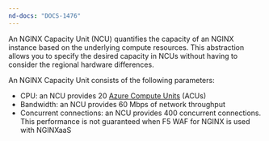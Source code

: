 ```yaml
---
nd-docs: "DOCS-1476"
---
```


An NGINX Capacity Unit (NCU) quantifies the capacity of an NGINX instance based on the underlying compute resources. This abstraction allows you to specify the desired capacity in NCUs without having to consider the regional hardware differences.

An NGINX Capacity Unit consists of the following parameters:

* CPU: an NCU provides 20 [Azure Compute Units](https://learn.microsoft.com/en-us/azure/virtual-machines/acu) (ACUs)
* Bandwidth: an NCU provides 60 Mbps of network throughput
* Concurrent connections: an NCU provides 400 concurrent connections. This performance is not guaranteed when F5 WAF for NGINX is used with NGINXaaS
